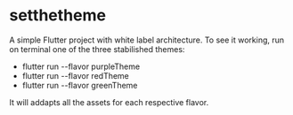 # setthetheme

A simple Flutter project with white label architecture. 
To see it working, run on terminal one of the three stabilished themes:
- flutter run --flavor purpleTheme
- flutter run --flavor redTheme
- flutter run --flavor greenTheme

It will addapts all the assets for each respective flavor.
